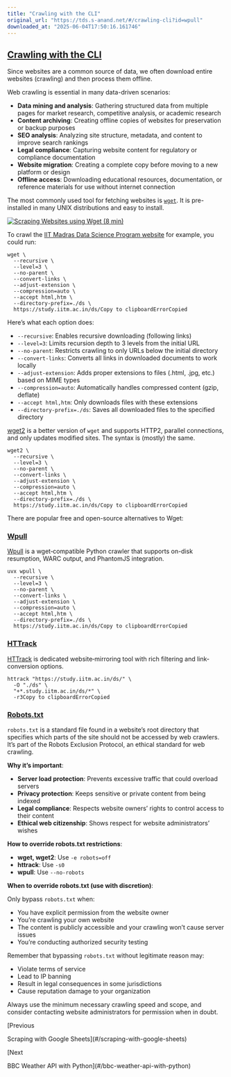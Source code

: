 ```yaml
---
title: "Crawling with the CLI"
original_url: "https://tds.s-anand.net/#/crawling-cli?id=wpull"
downloaded_at: "2025-06-04T17:50:16.161746"
---
```


[Crawling with the CLI](#/crawling-cli?id=crawling-with-the-cli)
----------------------------------------------------------------

Since websites are a common source of data, we often download entire websites (crawling) and then process them offline.

Web crawling is essential in many data-driven scenarios:

* **Data mining and analysis**: Gathering structured data from multiple pages for market research, competitive analysis, or academic research
* **Content archiving**: Creating offline copies of websites for preservation or backup purposes
* **SEO analysis**: Analyzing site structure, metadata, and content to improve search rankings
* **Legal compliance**: Capturing website content for regulatory or compliance documentation
* **Website migration**: Creating a complete copy before moving to a new platform or design
* **Offline access**: Downloading educational resources, documentation, or reference materials for use without internet connection

The most commonly used tool for fetching websites is [`wget`](https://www.gnu.org/software/wget/). It is pre-installed in many UNIX distributions and easy to install.

[![Scraping Websites using Wget (8 min)](https://i.ytimg.com/vi/pLfH5TZBGXo/sddefault.jpg)](https://youtu.be/pLfH5TZBGXo)

To crawl the [IIT Madras Data Science Program website](https://study.iitm.ac.in/ds/) for example, you could run:

```
wget \
  --recursive \
  --level=3 \
  --no-parent \
  --convert-links \
  --adjust-extension \
  --compression=auto \
  --accept html,htm \
  --directory-prefix=./ds \
  https://study.iitm.ac.in/ds/Copy to clipboardErrorCopied
```

Here’s what each option does:

* `--recursive`: Enables recursive downloading (following links)
* `--level=3`: Limits recursion depth to 3 levels from the initial URL
* `--no-parent`: Restricts crawling to only URLs below the initial directory
* `--convert-links`: Converts all links in downloaded documents to work locally
* `--adjust-extension`: Adds proper extensions to files (.html, .jpg, etc.) based on MIME types
* `--compression=auto`: Automatically handles compressed content (gzip, deflate)
* `--accept html,htm`: Only downloads files with these extensions
* `--directory-prefix=./ds`: Saves all downloaded files to the specified directory

[wget2](https://gitlab.com/gnuwget/wget2) is a better version of `wget` and supports HTTP2, parallel connections, and only updates modified sites. The syntax is (mostly) the same.

```
wget2 \
  --recursive \
  --level=3 \
  --no-parent \
  --convert-links \
  --adjust-extension \
  --compression=auto \
  --accept html,htm \
  --directory-prefix=./ds \
  https://study.iitm.ac.in/ds/Copy to clipboardErrorCopied
```

There are popular free and open-source alternatives to Wget:

### [Wpull](#/crawling-cli?id=wpull)

[Wpull](https://github.com/ArchiveTeam/wpull) is a wget‐compatible Python crawler that supports on-disk resumption, WARC output, and PhantomJS integration.

```
uvx wpull \
  --recursive \
  --level=3 \
  --no-parent \
  --convert-links \
  --adjust-extension \
  --compression=auto \
  --accept html,htm \
  --directory-prefix=./ds \
  https://study.iitm.ac.in/ds/Copy to clipboardErrorCopied
```

### [HTTrack](#/crawling-cli?id=httrack)

[HTTrack](https://www.httrack.com/html/fcguide.html) is dedicated website‐mirroring tool with rich filtering and link‐conversion options.

```
httrack "https://study.iitm.ac.in/ds/" \
  -O "./ds" \
  "+*.study.iitm.ac.in/ds/*" \
  -r3Copy to clipboardErrorCopied
```

### [Robots.txt](#/crawling-cli?id=robotstxt)

`robots.txt` is a standard file found in a website’s root directory that specifies which parts of the site should not be accessed by web crawlers. It’s part of the Robots Exclusion Protocol, an ethical standard for web crawling.

**Why it’s important**:

* **Server load protection**: Prevents excessive traffic that could overload servers
* **Privacy protection**: Keeps sensitive or private content from being indexed
* **Legal compliance**: Respects website owners’ rights to control access to their content
* **Ethical web citizenship**: Shows respect for website administrators’ wishes

**How to override robots.txt restrictions**:

* **wget, wget2**: Use `-e robots=off`
* **httrack**: Use `-s0`
* **wpull**: Use `--no-robots`

**When to override robots.txt (use with discretion)**:

Only bypass `robots.txt` when:

* You have explicit permission from the website owner
* You’re crawling your own website
* The content is publicly accessible and your crawling won’t cause server issues
* You’re conducting authorized security testing

Remember that bypassing `robots.txt` without legitimate reason may:

* Violate terms of service
* Lead to IP banning
* Result in legal consequences in some jurisdictions
* Cause reputation damage to your organization

Always use the minimum necessary crawling speed and scope, and consider contacting website administrators for permission when in doubt.

[Previous

Scraping with Google Sheets](#/scraping-with-google-sheets)

[Next

BBC Weather API with Python](#/bbc-weather-api-with-python)